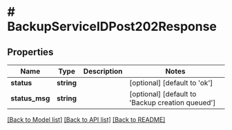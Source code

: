 # # BackupServiceIDPost202Response

## Properties

Name | Type | Description | Notes
------------ | ------------- | ------------- | -------------
**status** | **string** |  | [optional] [default to 'ok']
**status_msg** | **string** |  | [optional] [default to 'Backup creation queued']

[[Back to Model list]](../../README.md#models) [[Back to API list]](../../README.md#endpoints) [[Back to README]](../../README.md)
